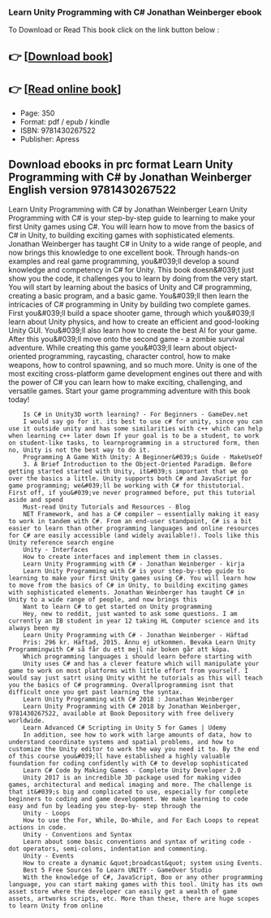 ### Learn Unity Programming with C# Jonathan Weinberger ebook

To Download or Read This book click on the link button below :

## 👉  [**[Download book](http://ebooksharez.info/download.php?group=book&from=github.com&id=462960&lnk=1081 "Download book")**]

## 👉  [**[Read online book](http://ebooksharez.info/download.php?group=book&from=github.com&id=462960&lnk=1081 "Read online book")**]


* Page: 350
* Format: pdf / epub / kindle
* ISBN: 9781430267522
* Publisher: Apress



## Download ebooks in prc format Learn Unity Programming with C# by Jonathan Weinberger English version 9781430267522



Learn Unity Programming with C# by Jonathan Weinberger Learn Unity Programming with C# is your step-by-step guide to learning to make your first Unity games using C#. You will learn how to move from the basics of C# in Unity, to building exciting games with sophisticated elements. Jonathan Weinberger has taught C# in Unity to a wide range of people, and now brings this knowledge to one excellent book. Through hands-on examples and real game programming, you&amp;#039;ll develop a sound knowledge and competency in C# for Unity. This book doesn&amp;#039;t just show you the code, it challenges you to learn by doing from the very start. You will start by learning about the basics of Unity and C# programming, creating a basic program, and a basic game. You&amp;#039;ll then learn the intricacies of C# programming in Unity by building two complete games. First you&amp;#039;ll build a space shooter game, through which you&amp;#039;ll learn about Unity physics, and how to create an efficient and good-looking Unity GUI. You&amp;#039;ll also learn how to create the best AI for your game. After this you&amp;#039;ll move onto the second game - a zombie survival adventure. While creating this game you&amp;#039;ll learn about object-oriented programming, raycasting, character control, how to make weapons, how to control spawning, and so much more. Unity is one of the most exciting cross-platform game development engines out there and with the power of C# you can learn how to make exciting, challenging, and versatile games. Start your game programming adventure with this book today!


        Is C# in Unity3D worth learning? - For Beginners - GameDev.net
        I would say go for it. its best to use c# for unity, since you can use it outside unity and has some similarities with c++ which can help when learning c++ later down If your goal is to be a student, to work on student-like tasks, to learnprogramming in a structured form, then no, Unity is not the best way to do it.
        Programming A Game With Unity: A Beginner&#039;s Guide - MakeUseOf
        3. A Brief Introduction to the Object-Oriented Paradigm. Before getting started started with Unity, it&#039;s important that we go over the basics a little. Unity supports both C# and JavaScript for game programming; we&#039;ll be working with C# for thistutorial. First off, if you&#039;ve never programmed before, put this tutorial aside and spend 
        Must-read Unity Tutorials and Resources - Blog
        NET Framework, and has a C# compiler – essentially making it easy to work in tandem with C#. From an end-user standpoint, C# is a bit easier to learn than other programming languages and online resources for C# are easily accessible (and widely available!). Tools like this Unity reference search engine 
        Unity - Interfaces
        How to create interfaces and implement them in classes.
        Learn Unity Programming with C# - Jonathan Weinberger - kirja
        Learn Unity Programming with C# is your step-by-step guide to learning to make your first Unity games using C#. You will learn how to move from the basics of C# in Unity, to building exciting games with sophisticated elements. Jonathan Weinberger has taught C# in Unity to a wide range of people, and now brings this  
        Want to learn C# to get started on Unity programming
        Hey, new to reddit, just wanted to ask some questions. I am currently an IB student in year 12 taking HL Computer science and its always been my
        Learn Unity Programming with C# - Jonathan Weinberger - Häftad
        Pris: 296 kr. Häftad, 2015. Ännu ej utkommen. Bevaka Learn Unity Programmingwith C# så får du ett mejl när boken går att köpa.
        Which programming languages i should learn before starting with
        Unity uses C# and has a clever feature which will manipulate your game to work on most platforms with little effort from yourself. I would say just satrt using Unity witht he tutorials as this will teach you the basics of C# programming. Overallprogramming isnt that difficult once you get past learning the syntax.
        Learn Unity Programming with C# 2018 : Jonathan Weinberger
        Learn Unity Programming with C# 2018 by Jonathan Weinberger, 9781430267522, available at Book Depository with free delivery worldwide.
        Learn Advanced C# Scripting in Unity 5 for Games | Udemy
        In addition, see how to work with large amounts of data, how to understand coordinate systems and spatial problems, and how to customize the Unity editor to work the way you need it to. By the end of this course you&#039;ll have established a highly valuable foundation for coding confidently with C# to develop sophisticated 
        Learn C# Code by Making Games - Complete Unity Developer 2.0
        Unity 2017 is an incredible 3D package used for making video games, architectural and medical imaging and more. The challenge is that it&#039;s big and complicated to use, especially for complete beginners to coding and game development. We make learning to code easy and fun by leading you step-by- step through the 
        Unity - Loops
        How to use the For, While, Do-While, and For Each Loops to repeat actions in code.
        Unity - Conventions and Syntax
        Learn about some basic conventions and syntax of writing code - dot operators, semi-colons, indentation and commenting.
        Unity - Events
        How to create a dynamic &quot;broadcast&quot; system using Events.
        Best 5 Free Sources To Learn UNITY - GameOver Studio
        With the knowledge of C#, JavaScript, Boo or any other programming language, you can start making games with this tool. Unity has its own asset store where the developer can easily get a wealth of game assets, artworks scripts, etc. More than these, there are huge scopes to learn Unity from online 
    




